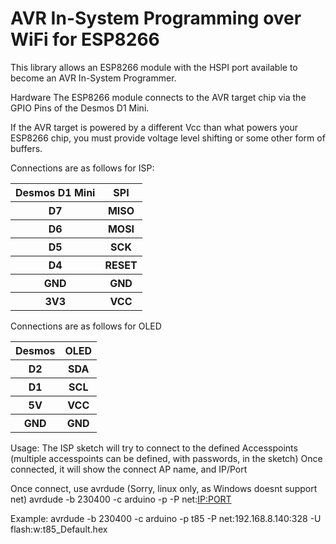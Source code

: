 <h1>AVR In-System Programming over WiFi for ESP8266</h1>

This library allows an ESP8266 module with the HSPI port available to become an AVR In-System Programmer.

Hardware
The ESP8266 module connects to the AVR target chip via the GPIO Pins of the Desmos D1 Mini.

If the AVR target is powered by a different Vcc than what powers your ESP8266 chip, you must provide voltage level shifting or some other form of buffers.

Connections are as follows for ISP:

<table>
<tr><th>Desmos D1 Mini</th><th>SPI</th></tr>
<tr><th>D7</th><th>MISO</th></tr>
<tr><th>D6</th><th>MOSI</th></tr>
<tr><th>D5</th><th>SCK</th></tr>
<tr><th>D4</th><th>RESET</th></tr>
<tr><th>GND</th><th>GND</th></tr>
<tr><th>3V3</th><th>VCC</th></tr>
</table>

Connections are as follows for OLED

<table>
<tr><th>Desmos</th><th>OLED</th></tr>
<tr><th>D2</th><th>SDA</th></tr>
<tr><th>D1</th><th>SCL</th></tr>
<tr><th>5V</th><th>VCC</th></tr>
<tr><th>GND</th><th>GND</th></tr>
</table>

Usage:
The ISP sketch will try to connect to the defined Accesspoints (multiple accesspoints can be defined, with passwords, in the sketch)
Once connected, it will show the connect AP name, and IP/Port

Once connect, use avrdude (Sorry, linux only, as Windows doesnt support net)
avrdude -b 230400 -c arduino -p <device> -P net:<IP:PORT> <commands>

Example:
avrdude -b 230400 -c arduino -p t85 -P net:192.168.8.140:328 -U flash:w:t85_Default.hex
